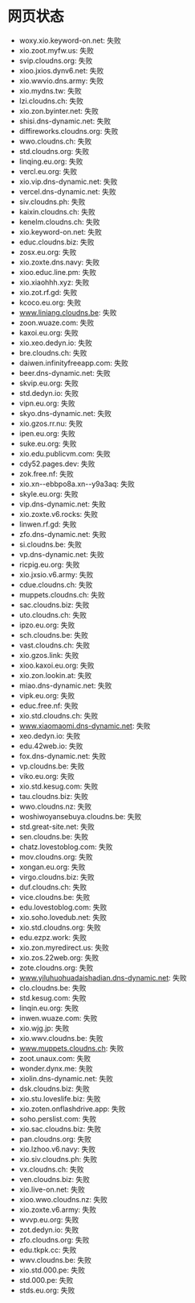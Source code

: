 # 网页状态
- woxy.xio.keyword-on.net: 失败
- xio.zoot.myfw.us: 失败
- svip.cloudns.org: 失败
- xioo.jxios.dynv6.net: 失败
- xio.wwvio.dns.army: 失败
- xio.mydns.tw: 失败
- lzi.cloudns.ch: 失败
- xio.zon.byinter.net: 失败
- shisi.dns-dynamic.net: 失败
- diffireworks.cloudns.org: 失败
- wwo.cloudns.ch: 失败
- std.cloudns.org: 失败
- linqing.eu.org: 失败
- vercl.eu.org: 失败
- xio.vip.dns-dynamic.net: 失败
- vercel.dns-dynamic.net: 失败
- siv.cloudns.ph: 失败
- kaixin.cloudns.ch: 失败
- kenelm.cloudns.ch: 失败
- xio.keyword-on.net: 失败
- educ.cloudns.biz: 失败
- zosx.eu.org: 失败
- xio.zoxte.dns.navy: 失败
- xioo.educ.line.pm: 失败
- xio.xiaohhh.xyz: 失败
- xio.zot.rf.gd: 失败
- kcoco.eu.org: 失败
- www.liniang.cloudns.be: 失败
- zoon.wuaze.com: 失败
- kaxoi.eu.org: 失败
- xio.xeo.dedyn.io: 失败
- bre.cloudns.ch: 失败
- daiwen.infinityfreeapp.com: 失败
- beer.dns-dynamic.net: 失败
- skvip.eu.org: 失败
- std.dedyn.io: 失败
- vipn.eu.org: 失败
- skyo.dns-dynamic.net: 失败
- xio.gzos.rr.nu: 失败
- ipen.eu.org: 失败
- suke.eu.org: 失败
- xio.edu.publicvm.com: 失败
- cdy52.pages.dev: 失败
- zok.free.nf: 失败
- xio.xn--ebbpo8a.xn--y9a3aq: 失败
- skyle.eu.org: 失败
- vip.dns-dynamic.net: 失败
- xio.zoxte.v6.rocks: 失败
- linwen.rf.gd: 失败
- zfo.dns-dynamic.net: 失败
- si.cloudns.be: 失败
- vp.dns-dynamic.net: 失败
- ricpig.eu.org: 失败
- xio.jxsio.v6.army: 失败
- cdue.cloudns.ch: 失败
- muppets.cloudns.ch: 失败
- sac.cloudns.biz: 失败
- uto.cloudns.ch: 失败
- ipzo.eu.org: 失败
- sch.cloudns.be: 失败
- vast.cloudns.ch: 失败
- xio.gzos.link: 失败
- xioo.kaxoi.eu.org: 失败
- xio.zon.lookin.at: 失败
- miao.dns-dynamic.net: 失败
- vipk.eu.org: 失败
- educ.free.nf: 失败
- xio.std.cloudns.ch: 失败
- www.xiaomaomi.dns-dynamic.net: 失败
- xeo.dedyn.io: 失败
- edu.42web.io: 失败
- fox.dns-dynamic.net: 失败
- vp.cloudns.be: 失败
- viko.eu.org: 失败
- xio.std.kesug.com: 失败
- tau.cloudns.biz: 失败
- wwo.cloudns.nz: 失败
- woshiwoyansebuya.cloudns.be: 失败
- std.great-site.net: 失败
- sen.cloudns.be: 失败
- chatz.lovestoblog.com: 失败
- mov.cloudns.org: 失败
- xongan.eu.org: 失败
- virgo.cloudns.biz: 失败
- duf.cloudns.ch: 失败
- vice.cloudns.be: 失败
- edu.lovestoblog.com: 失败
- xio.soho.lovedub.net: 失败
- xio.std.cloudns.org: 失败
- edu.ezpz.work: 失败
- xio.zon.myredirect.us: 失败
- xio.zos.22web.org: 失败
- zote.cloudns.org: 失败
- www.yiluhuohuadaishadian.dns-dynamic.net: 失败
- clo.cloudns.be: 失败
- std.kesug.com: 失败
- linqin.eu.org: 失败
- inwen.wuaze.com: 失败
- xio.wjg.jp: 失败
- xio.wwv.cloudns.be: 失败
- www.muppets.cloudns.ch: 失败
- zoot.unaux.com: 失败
- wonder.dynx.me: 失败
- xiolin.dns-dynamic.net: 失败
- dsk.cloudns.biz: 失败
- xio.stu.loveslife.biz: 失败
- xio.zoten.onflashdrive.app: 失败
- soho.perslist.com: 失败
- xio.sac.cloudns.biz: 失败
- pan.cloudns.org: 失败
- xio.lzhoo.v6.navy: 失败
- xio.siv.cloudns.ph: 失败
- vx.cloudns.ch: 失败
- ven.cloudns.biz: 失败
- xio.live-on.net: 失败
- xioo.wwo.cloudns.nz: 失败
- xio.zoxte.v6.army: 失败
- wvvp.eu.org: 失败
- zot.dedyn.io: 失败
- zfo.cloudns.org: 失败
- edu.tkpk.cc: 失败
- wwv.cloudns.be: 失败
- xio.std.000.pe: 失败
- std.000.pe: 失败
- stds.eu.org: 失败
